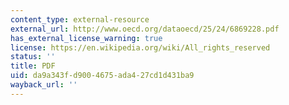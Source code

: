 ```yaml
---
content_type: external-resource
external_url: http://www.oecd.org/dataoecd/25/24/6869228.pdf
has_external_license_warning: true
license: https://en.wikipedia.org/wiki/All_rights_reserved
status: ''
title: PDF
uid: da9a343f-d900-4675-ada4-27cd1d431ba9
wayback_url: ''
---
```

